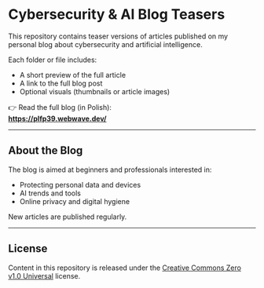 # Cybersecurity & AI Blog Teasers

This repository contains teaser versions of articles published on my personal blog about cybersecurity and artificial intelligence.

Each folder or file includes:
- A short preview of the full article
- A link to the full blog post
- Optional visuals (thumbnails or article images)

👉 Read the full blog (in Polish):  
**https://plfp39.webwave.dev/**

---

## About the Blog

The blog is aimed at beginners and professionals interested in:
- Protecting personal data and devices
- AI trends and tools
- Online privacy and digital hygiene

New articles are published regularly.

---

## License

Content in this repository is released under the [Creative Commons Zero v1.0 Universal](https://creativecommons.org/publicdomain/zero/1.0/) license.

